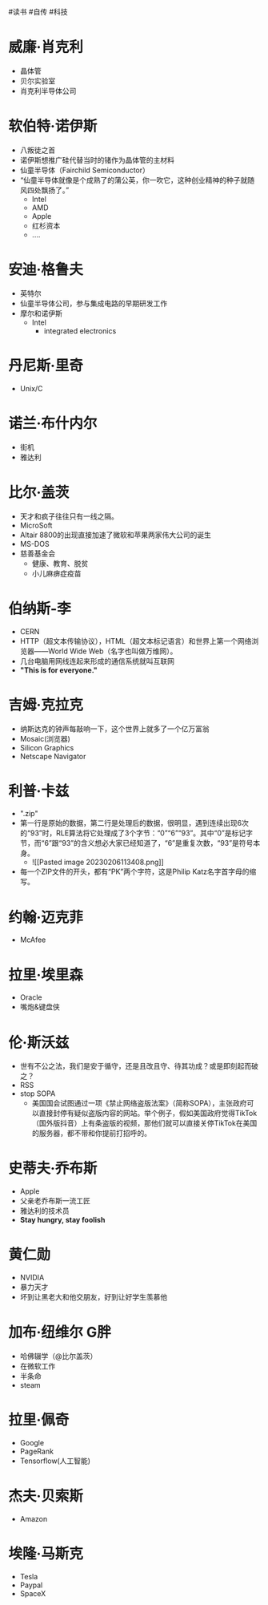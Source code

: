 #读书 #自传 #科技
# 威廉·肖克利
- 晶体管
- 贝尔实验室
- 肖克利半导体公司
# 软伯特·诺伊斯
- 八叛徒之首
- 诺伊斯想推广硅代替当时的锗作为晶体管的主材料
- 仙童半导体（Fairchild Semiconductor）
- “仙童半导体就像是个成熟了的蒲公英，你一吹它，这种创业精神的种子就随风四处飘扬了。”
	- Intel
	- AMD
	- Apple
	- 红杉资本
	- ....
# 安迪·格鲁夫
- 英特尔
- 仙童半导体公司，参与集成电路的早期研发工作
- 摩尔和诺伊斯
	- Intel
		- integrated electronics

# 丹尼斯·里奇
- Unix/C
# 诺兰·布什内尔
- 街机
- 雅达利

# 比尔·盖茨
- 天才和疯子往往只有一线之隔。
- MicroSoft
- Altair 8800的出现直接加速了微软和苹果两家伟大公司的诞生
- MS-DOS
- 慈善基金会
	- 健康、教育、脱贫
	- 小儿麻痹症疫苗

# 伯纳斯-李
- CERN
- HTTP（超文本传输协议），HTML（超文本标记语言）和世界上第一个网络浏览器——World Wide Web（名字也叫做万维网）。
- 几台电脑用网线连起来形成的通信系统就叫互联网
- **"This is for everyone."**

# 吉姆·克拉克
- 纳斯达克的钟声每敲响一下，这个世界上就多了一个亿万富翁
- Mosaic(浏览器)
- Silicon Graphics
- Netscape Navigator

# 利普·卡兹
- ".zip"
- 第一行是原始的数据，第二行是处理后的数据，很明显，遇到连续出现6次的“93”时，RLE算法将它处理成了3个字节：“0”“6”“93”。其中“0”是标记字节，而“6”跟“93”的含义想必大家已经知道了，“6”是重复次数，“93”是符号本身。
	- ![[Pasted image 20230206113408.png]]
- 每一个ZIP文件的开头，都有“PK”两个字符，这是Philip Katz名字首字母的缩写。

# 约翰·迈克菲
- McAfee

# 拉里·埃里森
- Oracle
- 嘴炮&键盘侠

# 伦·斯沃兹
- 世有不公之法，我们是安于循守，还是且改且守、待其功成？或是即刻起而破之？
- RSS
- stop SOPA
	- 美国国会试图通过一项《禁止网络盗版法案》（简称SOPA），主张政府可以直接封停有疑似盗版内容的网站。举个例子，假如美国政府觉得TikTok（国外版抖音）上有条盗版的视频，那他们就可以直接关停TikTok在美国的服务器，都不带和你提前打招呼的。

# 史蒂夫·乔布斯
- Apple
- 父亲老乔布斯一流工匠
- 雅达利的技术员
- **Stay hungry, stay foolish**

# 黄仁勋
- NVIDIA
- 暴力天才
- 坏到让黑老大和他交朋友，好到让好学生羡慕他

# 加布·纽维尔 G胖
- 哈佛辍学（@比尔盖茨）
- 在微软工作
- 半条命
- steam

# 拉里·佩奇
- Google
- PageRank
- Tensorflow(人工智能)

# 杰夫·贝索斯
- Amazon


# 埃隆·马斯克
- Tesla
- Paypal
- SpaceX